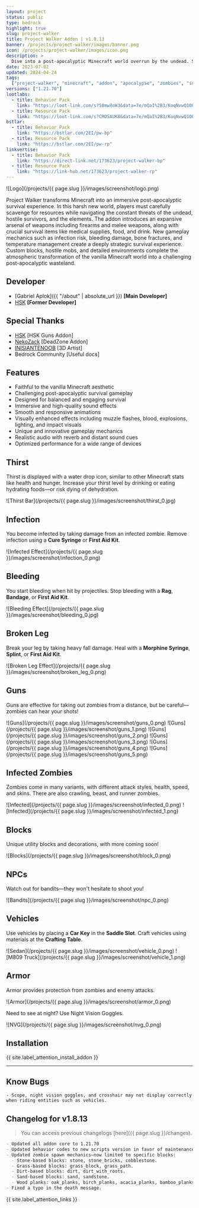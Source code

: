 ```yaml
---
layout: project
status: public
type: bedrock
highlight: true
slug: project-walker
title: Project Walker Addon | v1.8.13
banner: /projects/project-walker/images/banner.png
icon: /projects/project-walker/images/icon.png
description: >
  Dive into a post-apocalyptic Minecraft world overrun by the undead. Scavenge for supplies, craft weapons, and fight to survive against zombies and hostile survivors in this intense survival experience.
date: 2023-07-02
updated: 2024-04-24
tags:
  ["project-walker", "minecraft", "addon", "apocalypse", "zombies", "survival"]
versions: ["1.21.70"]
lootlabs:
  - title: Behavior Pack
    link: "https://loot-link.com/s?50mwXoW3&data=7e/mQaI%2B3/KoqNvwQ1OOhDB9TAbSh%2B3enfB6sjMSoPM%3D"
  - title: Resource Pack
    link: "https://loot-link.com/s?CMOSAUK8&data=7e/mQaI%2B3/KoqNvwQ1OOhDB9TAbSh%2B3enfB6sjMSoPM%3D"
bstlar:
  - title: Behavior Pack
    link: "https://bstlar.com/2EI/pw-bp"
  - title: Resource Pack
    link: "https://bstlar.com/2EI/pw-rp"
linkvertise:
  - title: Behavior Pack
    link: "https://direct-link.net/173623/project-walker-bp"
  - title: Resource Pack
    link: "https://link-hub.net/173623/project-walker-rp"
---
```


![Logo](/projects/{{ page.slug }}/images/screenshot/logo.png)

Project Walker transforms Minecraft into an immersive post-apocalyptic survival experience. In this harsh new world,
players must carefully scavenge for resources while navigating the constant threats of the undead, hostile survivors,
and the elements. The addon introduces an expansive arsenal of weapons including firearms and melee weapons, along
with crucial survival items like medical supplies, food, and drink. New gameplay mechanics such as infection risk,
bleeding damage, bone fractures, and temperature management create a deeply strategic survival experience. Custom
blocks, hostile mobs, and detailed environments complete the atmospheric transformation of the vanilla Minecraft
world into a challenging post-apocalyptic wasteland.

## Developer

- [Gabriel Aplok]({{ "/about" | absolute_url }}) **[Main Developer]**
- [HSK](https://youtube.com/@HardSK) **[Former Developer]**

## Special Thanks

- [HSK](https://youtube.com/@HardSK) [HSK Guns Addon]
- [NekoZack](https://youtube.com/@NekoZack24) [DeadZone Addon]
- [INISIANTENOOB](https://youtube.com/@INISIANTENOOB) [3D Artist]
- Bedrock Community [Useful docs]

## Features

- Faithful to the vanilla Minecraft aesthetic
- Challenging post-apocalyptic survival gameplay
- Designed for balanced and engaging survival
- Immersive and high-quality sound effects
- Smooth and responsive animations
- Visually enhanced effects including muzzle flashes, blood, explosions, lighting, and impact visuals
- Unique and innovative gameplay mechanics
- Realistic audio with reverb and distant sound cues
- Optimized performance for a wide range of devices

## Thirst

Thirst is displayed with a water drop icon, similar to other Minecraft stats like health and hunger. Increase your thirst level by drinking or eating hydrating foods—or risk dying of dehydration.

![Thirst Bar](/projects/{{ page.slug }}/images/screenshot/thirst_0.jpg)

## Infection

You become infected by taking damage from an infected zombie.
Remove infection using a **Cure Syringe** or **First Aid Kit**.

![Infected Effect](/projects/{{ page.slug }}/images/screenshot/infection_0.png)

## Bleeding

You start bleeding when hit by projectiles.
Stop bleeding with a **Rag**, **Bandage**, or **First Aid Kit**.

![Bleeding Effect](/projects/{{ page.slug }}/images/screenshot/bleeding_0.jpg)

## Broken Leg

Break your leg by taking heavy fall damage.
Heal with a **Morphine Syringe**, **Splint**, or **First Aid Kit**.

![Broken Leg Effect](/projects/{{ page.slug }}/images/screenshot/broken_leg_0.png)

## Guns

Guns are effective for taking out zombies from a distance, but be careful—zombies can hear your shots!

![Guns](/projects/{{ page.slug }}/images/screenshot/guns_0.png)
![Guns](/projects/{{ page.slug }}/images/screenshot/guns_1.png)
![Guns](/projects/{{ page.slug }}/images/screenshot/guns_2.png)
![Guns](/projects/{{ page.slug }}/images/screenshot/guns_3.png)
![Guns](/projects/{{ page.slug }}/images/screenshot/guns_4.png)
![Guns](/projects/{{ page.slug }}/images/screenshot/guns_5.png)

## Infected Zombies

Zombies come in many variants, with different attack styles, health, speed, and skins. There are also crawling, beast, and runner zombies.

![Infected](/projects/{{ page.slug }}/images/screenshot/infected_0.png)
![Infected](/projects/{{ page.slug }}/images/screenshot/infected_1.png)

## Blocks

Unique utility blocks and decorations, with more coming soon!

![Blocks](/projects/{{ page.slug }}/images/screenshot/block_0.png)

## NPCs

Watch out for bandits—they won't hesitate to shoot you!

![Bandits](/projects/{{ page.slug }}/images/screenshot/npc_0.png)

## Vehicles

Use vehicles by placing a **Car Key** in the **Saddle Slot**. Craft vehicles using materials at the **Crafting Table**.

![Sedan](/projects/{{ page.slug }}/images/screenshot/vehicle_0.png)
![M809 Truck](/projects/{{ page.slug }}/images/screenshot/vehicle_1.png)

## Armor

Armor provides protection from zombies and enemy attacks.

![Armor](/projects/{{ page.slug }}/images/screenshot/armor_0.png)

Need to see at night? Use Night Vision Goggles.

![NVG](/projects/{{ page.slug }}/images/screenshot/nvg_0.png)

## Installation

{{ site.label_attention_install_addon }}

---

## Know Bugs

```
- Scope, night vision goggles, and crosshair may not display correctly when riding entities such as vehicles.
```

## Changelog for v1.8.13

> You can access previous changelogs [here]({{ page.slug }}/changes).

```markdown
- Updated all addon core to 1.21.70
- Updated behavior codes to new scripts version in favor of maintenance.
- Updated zombie spawn mechanics—now limited to specific blocks:
  - Stone-based blocks: stone, stone_bricks, cobblestone.
  - Grass-based blocks: grass_block, grass_path.
  - Dirt-based blocks: dirt, dirt_with_roots.
  - Sand-based blocks: sand, sandstone.
  - Wood planks: oak_planks, birch_planks, acacia_planks, bamboo_planks, cherry_planks, jungle_planks, spruce_planks, warped_planks, crimson_planks, dark_oak_planks, mangrove_planks.
- Fixed a typo in the death message.
```

<div class="alert alert-warning" role="alert">
  {{ site.label_attention_links }}
</div>
